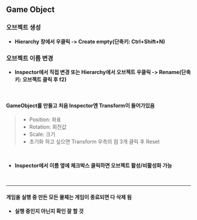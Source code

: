 ## Game Object

### 오브젝트 생성
* **Hierarchy 창에서 우클릭 -> Create empty(단축키: Ctrl+Shift+N)**


### 오브젝트 이름 변경
* **Inspector에서 직접 변경 또는 Hierarchy에서 오브젝트 우클릭 -> Rename(단축키: 오브젝트 클릭 후 f2)**

<br>

#### GameObject를 만들고 처음 Inspector엔 Transform이 들어가있음
> * Position: 좌표  
> * Rotation: 회전값  
> * Scale: 크기  
> * 초기화 하고 싶으면 Transform 우측의 점 3개 클릭 후 Reset  

<br>

* **Inspector에서 이름 옆에 체크박스 클릭하면 오브젝트 활성/비활성화 가능**

<br>

***

#### 게임을 실행 중 만든 모든 물체는 게임이 종료되면 다 삭제 됨
* **실행 중인지 아닌지 확인 잘 할 것**
